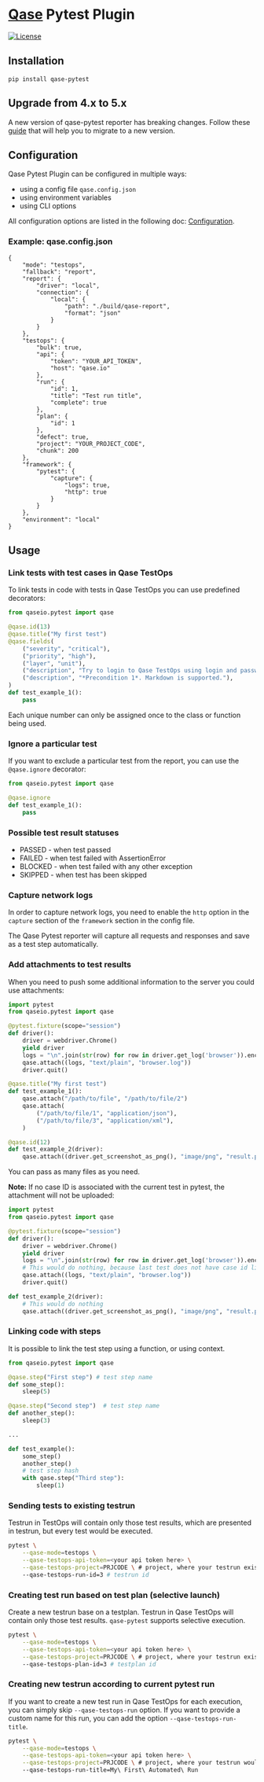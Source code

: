 # [Qase](https://qase.io) Pytest Plugin

[![License](https://lxgaming.github.io/badges/License-Apache%202.0-blue.svg)](https://www.apache.org/licenses/LICENSE-2.0)

## Installation

```
pip install qase-pytest
```

## Upgrade from 4.x to 5.x
A new version of qase-pytest reporter has breaking changes. Follow these [guide](docs/UPGRADE.md) that will help you to migrate to a new version.

## Configuration

Qase Pytest Plugin can be configured in multiple ways:
 - using a config file `qase.config.json`
 - using environment variables
 - using CLI options

All configuration options are listed in the following doc: [Configuration](docs/CONFIGURATION.md).


### Example: qase.config.json

```
{
	"mode": "testops", 
	"fallback": "report",
	"report": {
		"driver": "local",
		"connection": {
			"local": {
				"path": "./build/qase-report",
				"format": "json" 
			}
		}
	},
	"testops": {
		"bulk": true,
		"api": {
			"token": "YOUR_API_TOKEN",
			"host": "qase.io"
		},
		"run": {
            "id": 1,
			"title": "Test run title",
			"complete": true
		},
        "plan": {
            "id": 1
        },
		"defect": true,
		"project": "YOUR_PROJECT_CODE",
		"chunk": 200
	},
	"framework": {
		"pytest": {
			"capture": {
				"logs": true,
				"http": true
			}
		}
	},
	"environment": "local"
}
```

## Usage

### Link tests with test cases in Qase TestOps

To link tests in code with tests in Qase TestOps you can use predefined decorators:

```python
from qaseio.pytest import qase

@qase.id(13)
@qase.title("My first test")
@qase.fields(
    ("severity", "critical"),
    ("priority", "high"),
    ("layer", "unit"),
    ("description", "Try to login to Qase TestOps using login and password"),
    ("description", "*Precondition 1*. Markdown is supported."),
)
def test_example_1():
    pass
```

Each unique number can only be assigned once to the class or function being used.

### Ignore a particular test
If you want to exclude a particular test from the report, you can use the `@qase.ignore` decorator:

```python
from qaseio.pytest import qase

@qase.ignore
def test_example_1():
    pass
```

### Possible test result statuses

- PASSED - when test passed
- FAILED - when test failed with AssertionError
- BLOCKED - when test failed with any other exception
- SKIPPED - when test has been skipped

### Capture network logs
In order to capture network logs, you need to enable the `http` option in the `capture` section of the `framework` section in the config file.

The Qase Pytest reporter will capture all requests and responses and save as a test step automatically.

### Add attachments to test results

When you need to push some additional information to the server you could use
attachments:

```python
import pytest
from qaseio.pytest import qase

@pytest.fixture(scope="session")
def driver():
    driver = webdriver.Chrome()
    yield driver
    logs = "\n".join(str(row) for row in driver.get_log('browser')).encode('utf-8')
    qase.attach((logs, "text/plain", "browser.log"))
    driver.quit()

@qase.title("My first test")
def test_example_1():
    qase.attach("/path/to/file", "/path/to/file/2")
    qase.attach(
        ("/path/to/file/1", "application/json"),
        ("/path/to/file/3", "application/xml"),
    )

@qase.id(12)
def test_example_2(driver):
    qase.attach((driver.get_screenshot_as_png(), "image/png", "result.png"))
```

You can pass as many files as you need.

**Note:** If no case ID is associated with the current test in pytest,
the attachment will not be uploaded:

```python
import pytest
from qaseio.pytest import qase

@pytest.fixture(scope="session")
def driver():
    driver = webdriver.Chrome()
    yield driver
    logs = "\n".join(str(row) for row in driver.get_log('browser')).encode('utf-8')
    # This would do nothing, because last test does not have case id link
    qase.attach((logs, "text/plain", "browser.log"))
    driver.quit()

def test_example_2(driver):
    # This would do nothing
    qase.attach((driver.get_screenshot_as_png(), "image/png", "result.png"))
```

### Linking code with steps

It is possible to link the test step using a function, or using context.

```python
from qaseio.pytest import qase

@qase.step("First step") # test step name
def some_step():
    sleep(5)

@qase.step("Second step")  # test step name
def another_step():
    sleep(3)

...

def test_example():
    some_step()
    another_step()
    # test step hash
    with qase.step("Third step"):
        sleep(1)
```

### Sending tests to existing testrun

Testrun in TestOps will contain only those test results, which are presented in testrun,
but every test would be executed.

```bash
pytest \
    --qase-mode=testops \
    --qase-testops-api-token=<your api token here> \
    --qase-testops-project=PRJCODE \ # project, where your testrun exists in
    --qase-testops-run-id=3 # testrun id
```

### Creating test run based on test plan (selective launch)

Create a new testrun base on a testplan. Testrun in Qase TestOps will contain only those
test results. `qase-pytest` supports selective execution.

```bash
pytest \
    --qase-mode=testops \
    --qase-testops-api-token=<your api token here> \
    --qase-testops-project=PRJCODE \ # project, where your testrun exists in
    --qase-testops-plan-id=3 # testplan id
```

### Creating new testrun according to current pytest run

If you want to create a new test run in Qase TestOps for each execution, you can simply 
skip `--qase-testops-run` option. If you want to provide a custom name for this run, you can add
the option `--qase-testops-run-title`.

```bash
pytest \
    --qase-mode=testops \
    --qase-testops-api-token=<your api token here> \
    --qase-testops-project=PRJCODE \ # project, where your testrun would be created
    --qase-testops-run-title=My\ First\ Automated\ Run
```

